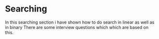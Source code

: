 # Searching
In this searching section i have shown how to do  search in linear as well as in binary 
There are some interview questions which which are based on this.
